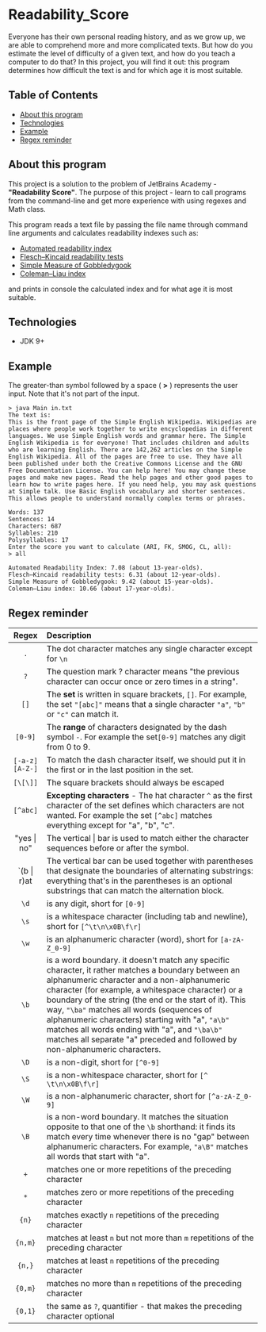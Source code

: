 # Readability_Score
Everyone has their own personal reading history, and as we grow up, we are able to comprehend more and more complicated texts. But how do you estimate the level of difficulty of a given text, and how do you teach a computer to do that? In this project, you will find it out: this program determines how difficult the text is and for which age it is most suitable.

## Table of Contents
* [About this program](#about-this-program)
* [Technologies](#technologies)
* [Example](#example)
* [Regex reminder](#regex-reminder)

## About this program
This project is a solution to the problem of JetBrains Academy - **"Readability Score"**. The purpose of this project - learn to call programs from the command-line and get more experience with using regexes and Math class.

This program reads a text file by passing the file name through command line arguments and calculates readability indexes such as:
* [Automated readability index](https://en.wikipedia.org/wiki/Automated_readability_index)
* [Flesch–Kincaid readability tests](https://en.wikipedia.org/wiki/Flesch%E2%80%93Kincaid_readability_tests)
* [Simple Measure of Gobbledygook](https://en.wikipedia.org/wiki/SMOG)
* [Coleman–Liau index](https://en.wikipedia.org/wiki/Coleman%E2%80%93Liau_index)

and prints in console the calculated index and for what age it is most suitable.

## Technologies
- JDK 9+

## Example
The greater-than symbol followed by a space ( **>** ) represents the user input. Note that it's not part of the input.

```
> java Main in.txt  
The text is:  
This is the front page of the Simple English Wikipedia. Wikipedias are places where people work together to write encyclopedias in different languages. We use Simple English words and grammar here. The Simple English Wikipedia is for everyone! That includes children and adults who are learning English. There are 142,262 articles on the Simple English Wikipedia. All of the pages are free to use. They have all been published under both the Creative Commons License and the GNU Free Documentation License. You can help here! You may change these pages and make new pages. Read the help pages and other good pages to learn how to write pages here. If you need help, you may ask questions at Simple talk. Use Basic English vocabulary and shorter sentences. This allows people to understand normally complex terms or phrases.  
  
Words: 137  
Sentences: 14  
Characters: 687  
Syllables: 210  
Polysyllables: 17  
Enter the score you want to calculate (ARI, FK, SMOG, CL, all):
> all  
  
Automated Readability Index: 7.08 (about 13-year-olds).  
Flesch–Kincaid readability tests: 6.31 (about 12-year-olds).  
Simple Measure of Gobbledygook: 9.42 (about 15-year-olds).  
Coleman–Liau index: 10.66 (about 17-year-olds).  
```

## Regex reminder
| Regex           | Description |
|:---------------:|:------------|
|`.`              | The dot character matches any single character except for `\n` |
|`?`              | The question mark ? character means "the previous character can occur once or zero times in a string". |
|`[]`             | The **set** is written in square brackets, `[]`. For example, the set `"[abc]"` means that a single character `"a"`, `"b"` or `"c"` can match it.  |
|`[0-9]`          | The **range** of characters designated by the dash symbol `-`. For example the set`[0-9]` matches any digit from 0 to 9. | 
|`[-a-z]` `[A-Z-]`| To match the dash character itself, we should put it in the first or in the last position in the set. |
|`[\[\]]`         | The square brackets should always be escaped |
|`[^abc]`         | **Excepting characters** - The hat character `^` as the first character of the set defines which characters are not wanted. For example the set `[^abc]` matches everything except for "a", "b", "c". |
|"yes &#124; no"  | The vertical &#124; bar is used to match either the character sequences before or after the symbol. |
|`(b &#124; r)at | The vertical bar can be used together with parentheses that designate the boundaries of alternating substrings: everything that's in the parentheses is an optional substrings that can match the alternation block. |
|`\d`             | is any digit, short for `[0-9]` |
|`\s`             | is a whitespace character (including tab and newline), short for `[^\t\n\x0B\f\r]` |
|`\w`             | is an alphanumeric character (word), short for `[a-zA-Z_0-9]` |
|`\b`             | is a word boundary. it doesn't match any specific character, it rather matches a boundary between an alphanumeric character and a non-alphanumeric character (for example, a whitespace character) or a boundary of the string (the end or the start of it). This way, `"\ba"` matches all words (sequences of alphanumeric characters) starting with "a", `"a\b"` matches all words ending with "a", and `"\ba\b"` matches all separate "a" preceded and followed by non-alphanumeric characters. |
|`\D`             | is a non-digit, short for `[^0-9]` |
|`\S`             | is a non-whitespace character, short for `[^ \t\n\x0B\f\r]` |
|`\W`             | is a non-alphanumeric character, short for `[^a-zA-Z_0-9]` |
|`\B`             | is a non-word boundary. It matches the situation opposite to that one of the `\b` shorthand: it finds its match every time whenever there is no "gap" between alphanumeric characters. For example, `"a\B"` matches all words that start with "a". |
|`+`              | matches one or more repetitions of the preceding character |
|`*`              | matches zero or more repetitions of the preceding character |
|`{n}`            | matches exactly `n` repetitions of the preceding character |
|`{n,m}`          | matches at least `n` but not more than `m` repetitions of the preceding character |
|`{n,}`           | matches at least `n` repetitions of the preceding character |
|`{0,m}`          | matches no more than `m` repetitions of the preceding character |
|`{0,1}`          | the same as `?`, quantifier  -  that makes the preceding character optional |